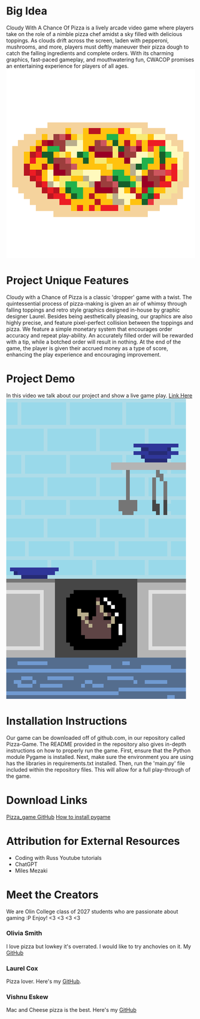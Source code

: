 # Big Idea
Cloudy With A Chance Of Pizza is a lively arcade video game where players take on the role of a nimble pizza chef amidst a sky filled with delicious toppings. As clouds drift across the screen, laden with pepperoni, mushrooms, and more, players must deftly maneuver their pizza dough to catch the falling ingredients and complete orders. With its charming graphics, fast-paced gameplay, and mouthwatering fun, CWACOP promises an entertaining experience for players of all ages.
![Pizza graphic](/assets/img/full_pizza.png)

# Project Unique Features
Cloudy with a Chance of Pizza is a classic 'dropper' game with a twist. The quintessential process of pizza-making is given an air of whimsy through falling toppings and retro style graphics designed in-house by graphic designer Laurel. Besides being aesthetically pleasing, our graphics are also highly precise, and feature pixel-perfect collision between the toppings and pizza. We feature a simple monetary system that encourages order accuracy and repeat play-ability. An accurately filled order will be rewarded with a tip, while a botched order will result in nothing. At the end of the game, the player is given their accrued money as a type of score, enhancing the play experience and encouraging improvement.

# Project Demo
In this video we talk about our project and show a live game play.
[Link Here](https://drive.google.com/file/d/1yh4xdWRDpS3KcFD-wvZuLM_qfR-QuJoy/view)
![Kitchen img](/assets/img/kitchen.png)

# Installation Instructions
Our game can be downloaded off of github.com, in our repository called Pizza-Game. The README provided in the repository also gives in-depth instructions on how to properly run the game. First, ensure that the Python module Pygame is installed. Next, make sure the environment you are using has the libraries in requirements.txt installed. Then, run the 'main.py' file included within the repository files. This will allow for a full play-through of the game. 

# Download Links
[Pizza_game GitHub](https://github.com/olincollege/Pizza-Game)
[How to install pygame](https://www.pygame.org/wiki/GettingStarted)

# Attribution for External Resources
* Coding with Russ Youtube tutorials
* ChatGPT
* Miles Mezaki

# Meet the Creators
We are Olin College class of 2027 students who are passionate about gaming :P
Enjoy! <3 <3 <3 <3
### Olivia Smith
I love pizza but lowkey it's overrated. I would like to try anchovies on it. 
My [GitHub](https://github.com/olivia-04)
### Laurel Cox
Pizza lover. Here's my [GitHub](https://github.com/coxlaurel).
### Vishnu Eskew
Mac and Cheese pizza is the best. Here's my [GitHub](https://github.com/veskew)